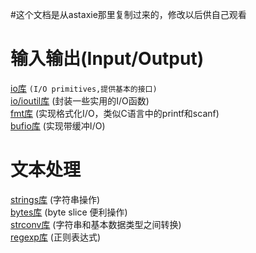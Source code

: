 #这个文档是从astaxie那里复制过来的，修改以后供自己观看

# 输入输出(Input/Output)
[io库](https://github.com/iteny/gopkg/tree/master/io "点击进入")
`(I/O primitives,提供基本的接口)`<br>
[io/ioutil库](https://github.com/iteny/gopkg/tree/master/io/ioutil "点击进入")			(封装一些实用的I/O函数)<br>
[fmt库](https://github.com/iteny/gopkg/tree/master/fmt "点击进入")			(实现格式化I/O，类似C语言中的printf和scanf)<br>
[bufio库](https://github.com/iteny/gopkg/tree/master/bufio "点击进入")			(实现带缓冲I/O)<br>

# 文本处理
[strings库](https://github.com/iteny/gopkg/tree/master/strings "点击进入")			(字符串操作)<br>
[bytes库](https://github.com/iteny/gopkg/tree/master/bytes "点击进入")			(byte slice 便利操作)<br>
[strconv库](https://github.com/iteny/gopkg/tree/master/strconv "点击进入")			(字符串和基本数据类型之间转换)<br>
[regexp库](https://github.com/iteny/gopkg/tree/master/regexp "点击进入")			(正则表达式)<br>
